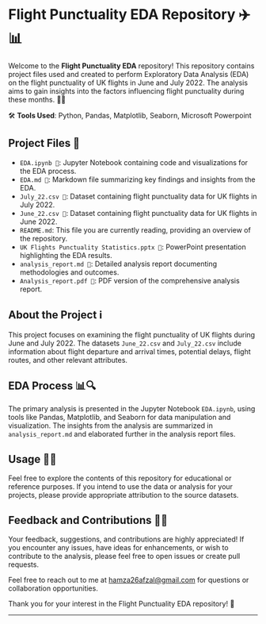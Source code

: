 # Flight Punctuality EDA Repository ✈️📊

Welcome to the **Flight Punctuality EDA** repository! This repository contains project files used and created to perform Exploratory Data Analysis (EDA) on the flight punctuality of UK flights in June and July 2022. The analysis aims to gain insights into the factors influencing flight punctuality during these months. 🛫🛬

🛠️ **Tools Used**: Python, Pandas, Matplotlib, Seaborn, Microsoft Powerpoint

## Project Files 📂

- `EDA.ipynb 📑`: Jupyter Notebook containing code and visualizations for the EDA process.
- `EDA.md 📑`: Markdown file summarizing key findings and insights from the EDA.
- `July_22.csv 🎲`: Dataset containing flight punctuality data for UK flights in July 2022.
- `June_22.csv 🎲`: Dataset containing flight punctuality data for UK flights in June 2022.
- `README.md`: This file you are currently reading, providing an overview of the repository.
- `UK Flights Punctuality Statistics.pptx 📒`: PowerPoint presentation highlighting the EDA results.
- `analysis_report.md 💼`: Detailed analysis report documenting methodologies and outcomes.
- `Analysis_report.pdf 💼`: PDF version of the comprehensive analysis report.

## About the Project ℹ️

This project focuses on examining the flight punctuality of UK flights during June and July 2022. The datasets `June_22.csv` and `July_22.csv` include information about flight departure and arrival times, potential delays, flight routes, and other relevant attributes.

## EDA Process 📊🔍

The primary analysis is presented in the Jupyter Notebook `EDA.ipynb`, using tools like Pandas, Matplotlib, and Seaborn for data manipulation and visualization. The insights from the analysis are summarized in `analysis_report.md` and elaborated further in the analysis report files.

## Usage 🧑‍💻

Feel free to explore the contents of this repository for educational or reference purposes. If you intend to use the data or analysis for your projects, please provide appropriate attribution to the source datasets.

## Feedback and Contributions 🤝🚀

Your feedback, suggestions, and contributions are highly appreciated! If you encounter any issues, have ideas for enhancements, or wish to contribute to the analysis, please feel free to open issues or create pull requests.

Feel free to reach out to me at [hamza26afzal@gmail.com](mailto:hamza26afzal@gmail.com) for questions or collaboration opportunities.

Thank you for your interest in the Flight Punctuality EDA repository! 🙌

---
